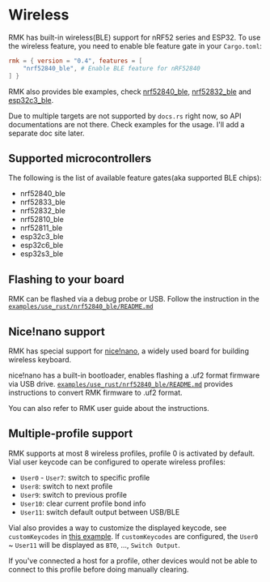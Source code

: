 # Wireless

RMK has built-in wireless(BLE) support for nRF52 series and ESP32. To use the wireless feature, you need to enable ble feature gate in your `Cargo.toml`:

```toml
rmk = { version = "0.4", features = [
    "nrf52840_ble", # Enable BLE feature for nRF52840
] }
```

RMK also provides ble examples, check [nrf52840_ble](https://github.com/HaoboGu/rmk/tree/main/examples/use_config/nrf52840_ble), [nrf52832_ble](https://github.com/HaoboGu/rmk/tree/main/examples/use_config/nrf52832_ble) and [esp32c3_ble](https://github.com/HaoboGu/rmk/tree/main/examples/use_config/esp32c3_ble).

Due to multiple targets are not supported by `docs.rs` right now, so API documentations are not there. Check examples for the usage. I'll add a separate doc site later.

## Supported microcontrollers

The following is the list of available feature gates(aka supported BLE chips): 

- nrf52840_ble
- nrf52833_ble
- nrf52832_ble
- nrf52810_ble
- nrf52811_ble
- esp32c3_ble
- esp32c6_ble
- esp32s3_ble

## Flashing to your board

RMK can be flashed via a debug probe or USB. Follow the instruction in the [`examples/use_rust/nrf52840_ble/README.md`](https://github.com/HaoboGu/rmk/blob/main/examples/use_rust/nrf52840_ble/README.md)

## Nice!nano support

RMK has special support for [nice!nano](https://nicekeyboards.com/), a widely used board for building wireless keyboard.

nice!nano has a built-in bootloader, enables flashing a .uf2 format firmware via USB drive. [`examples/use_rust/nrf52840_ble/README.md`](https://github.com/HaoboGu/rmk/blob/main/examples/use_rust/nrf52840_ble/README.md) provides instructions to convert RMK firmware to .uf2 format.

You can also refer to RMK user guide about the instructions.
<!-- [RMK user guide](./user_guide/4_compile_and_flash.md#use-uf2-bootloader) -->
## Multiple-profile support

RMK supports at most 8 wireless profiles, profile 0 is activated by default. Vial user keycode can be configured to operate wireless profiles:

- `User0` - `User7`: switch to specific profile
- `User8`: switch to next profile 
- `User9`: switch to previous profile
- `User10`: clear current profile bond info
- `User11`: switch default output between USB/BLE

Vial also provides a way to customize the displayed keycode, see `customKeycodes` in [this example](https://github.com/HaoboGu/rmk/blob/main/examples/use_rust/nrf52840_ble/vial.json). If `customKeycodes` are configured, the `User0` ~ `User11` will be displayed as `BT0`, ..., `Switch Output`.


If you've connected a host for a profile, other devices would not be able to connect to this profile before doing manually clearing. 